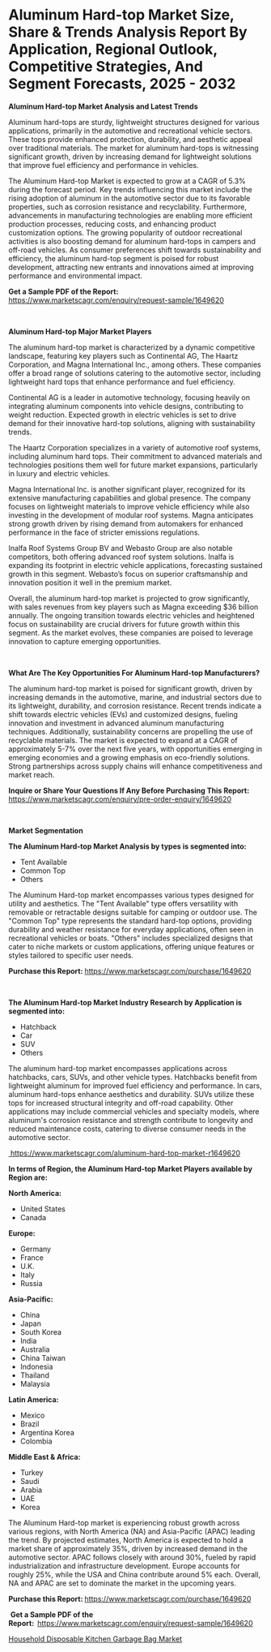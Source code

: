 <p><h1>Aluminum Hard-top Market Size, Share & Trends Analysis Report By Application, Regional Outlook, Competitive Strategies, And Segment Forecasts, 2025 - 2032</h1></p><p><strong>Aluminum Hard-top Market Analysis and Latest Trends</strong></p>
<p><p>Aluminum hard-tops are sturdy, lightweight structures designed for various applications, primarily in the automotive and recreational vehicle sectors. These tops provide enhanced protection, durability, and aesthetic appeal over traditional materials. The market for aluminum hard-tops is witnessing significant growth, driven by increasing demand for lightweight solutions that improve fuel efficiency and performance in vehicles. </p><p>The Aluminum Hard-top Market is expected to grow at a CAGR of 5.3% during the forecast period. Key trends influencing this market include the rising adoption of aluminum in the automotive sector due to its favorable properties, such as corrosion resistance and recyclability. Furthermore, advancements in manufacturing technologies are enabling more efficient production processes, reducing costs, and enhancing product customization options. The growing popularity of outdoor recreational activities is also boosting demand for aluminum hard-tops in campers and off-road vehicles. As consumer preferences shift towards sustainability and efficiency, the aluminum hard-top segment is poised for robust development, attracting new entrants and innovations aimed at improving performance and environmental impact.</p></p>
<p><strong>Get a Sample PDF of the Report:&nbsp;</strong> <a href="https://www.marketscagr.com/enquiry/request-sample/1649620?utm_campaign=3222&utm_medium=2&utm_source=Github&utm_content=ia&utm_term=26032025&utm_id=aluminum-hard-top">https://www.marketscagr.com/enquiry/request-sample/1649620</a></p>
<p>&nbsp;</p>
<p><strong>Aluminum Hard-top Major Market Players</strong></p>
<p><p>The aluminum hard-top market is characterized by a dynamic competitive landscape, featuring key players such as Continental AG, The Haartz Corporation, and Magna International Inc., among others. These companies offer a broad range of solutions catering to the automotive sector, including lightweight hard tops that enhance performance and fuel efficiency.</p><p>Continental AG is a leader in automotive technology, focusing heavily on integrating aluminum components into vehicle designs, contributing to weight reduction. Expected growth in electric vehicles is set to drive demand for their innovative hard-top solutions, aligning with sustainability trends.</p><p>The Haartz Corporation specializes in a variety of automotive roof systems, including aluminum hard tops. Their commitment to advanced materials and technologies positions them well for future market expansions, particularly in luxury and electric vehicles. </p><p>Magna International Inc. is another significant player, recognized for its extensive manufacturing capabilities and global presence. The company focuses on lightweight materials to improve vehicle efficiency while also investing in the development of modular roof systems. Magna anticipates strong growth driven by rising demand from automakers for enhanced performance in the face of stricter emissions regulations.</p><p>Inalfa Roof Systems Group BV and Webasto Group are also notable competitors, both offering advanced roof system solutions. Inalfa is expanding its footprint in electric vehicle applications, forecasting sustained growth in this segment. Webasto’s focus on superior craftsmanship and innovation position it well in the premium market.</p><p>Overall, the aluminum hard-top market is projected to grow significantly, with sales revenues from key players such as Magna exceeding $36 billion annually. The ongoing transition towards electric vehicles and heightened focus on sustainability are crucial drivers for future growth within this segment. As the market evolves, these companies are poised to leverage innovation to capture emerging opportunities.</p></p>
<p>&nbsp;</p>
<p><strong>What Are The Key Opportunities For Aluminum Hard-top Manufacturers?</strong></p>
<p><p>The aluminum hard-top market is poised for significant growth, driven by increasing demands in the automotive, marine, and industrial sectors due to its lightweight, durability, and corrosion resistance. Recent trends indicate a shift towards electric vehicles (EVs) and customized designs, fueling innovation and investment in advanced aluminum manufacturing techniques. Additionally, sustainability concerns are propelling the use of recyclable materials. The market is expected to expand at a CAGR of approximately 5-7% over the next five years, with opportunities emerging in emerging economies and a growing emphasis on eco-friendly solutions. Strong partnerships across supply chains will enhance competitiveness and market reach.</p></p>
<p><strong>Inquire or Share Your Questions If Any Before Purchasing This Report:</strong> <a href="https://www.marketscagr.com/enquiry/pre-order-enquiry/1649620?utm_campaign=3222&utm_medium=2&utm_source=Github&utm_content=ia&utm_term=26032025&utm_id=aluminum-hard-top">https://www.marketscagr.com/enquiry/pre-order-enquiry/1649620</a></p>
<p>&nbsp;</p>
<p><strong>Market Segmentation</strong></p>
<p><strong>The Aluminum Hard-top Market Analysis by types is segmented into:</strong></p>
<p><ul><li>Tent Available</li><li>Common Top</li><li>Others</li></ul></p>
<p><p>The Aluminum Hard-top market encompasses various types designed for utility and aesthetics. The "Tent Available" type offers versatility with removable or retractable designs suitable for camping or outdoor use. The "Common Top" type represents the standard hard-top options, providing durability and weather resistance for everyday applications, often seen in recreational vehicles or boats. "Others" includes specialized designs that cater to niche markets or custom applications, offering unique features or styles tailored to specific user needs.</p></p>
<p><strong>Purchase this Report:&nbsp;</strong><a href="https://www.marketscagr.com/purchase/1649620?utm_campaign=3222&utm_medium=2&utm_source=Github&utm_content=ia&utm_term=26032025&utm_id=aluminum-hard-top">https://www.marketscagr.com/purchase/1649620</a></p>
<p>&nbsp;</p>
<p><strong>The Aluminum Hard-top Market Industry Research by Application is segmented into:</strong></p>
<p><ul><li>Hatchback</li><li>Car</li><li>SUV</li><li>Others</li></ul></p>
<p><p>The aluminum hard-top market encompasses applications across hatchbacks, cars, SUVs, and other vehicle types. Hatchbacks benefit from lightweight aluminum for improved fuel efficiency and performance. In cars, aluminum hard-tops enhance aesthetics and durability. SUVs utilize these tops for increased structural integrity and off-road capability. Other applications may include commercial vehicles and specialty models, where aluminum's corrosion resistance and strength contribute to longevity and reduced maintenance costs, catering to diverse consumer needs in the automotive sector.</p></p>
<p><a href="https://www.marketscagr.com/aluminum-hard-top-market-r1649620?utm_campaign=3222&utm_medium=2&utm_source=Github&utm_content=ia&utm_term=26032025&utm_id=aluminum-hard-top">&nbsp;https://www.marketscagr.com/aluminum-hard-top-market-r1649620</a></p>
<p><strong>In terms of Region, the Aluminum Hard-top Market Players available by Region are:</strong></p>
<p>
    <p> <strong> North America: </strong>
        <ul>
            <li>United States</li>
            <li>Canada</li>
        </ul>
        </p> 
    <p> <strong> Europe: </strong>
        <ul>
            <li>Germany</li>
            <li>France</li>
            <li>U.K.</li>
            <li>Italy</li>
            <li>Russia</li>
        </ul>
        </p> 
    <p> <strong> Asia-Pacific: </strong>
        <ul>
            <li>China</li>
            <li>Japan</li>
            <li>South Korea</li>
            <li>India</li>
            <li>Australia</li>
            <li>China Taiwan</li>
            <li>Indonesia</li>
            <li>Thailand</li>
            <li>Malaysia</li>
        </ul>
        </p> 
    <p> <strong> Latin America: </strong>
        <ul>
            <li>Mexico</li>
            <li>Brazil</li>
            <li>Argentina Korea</li>
            <li>Colombia</li>
        </ul>
        </p> 
    <p> <strong> Middle East & Africa: </strong>
        <ul>
            <li>Turkey</li>
            <li>Saudi</li>
            <li>Arabia</li>
            <li>UAE</li>
            <li>Korea</li>
        </ul>
    </p>
    </p>
<p><p>The Aluminum Hard-top market is experiencing robust growth across various regions, with North America (NA) and Asia-Pacific (APAC) leading the trend. By projected estimates, North America is expected to hold a market share of approximately 35%, driven by increased demand in the automotive sector. APAC follows closely with around 30%, fueled by rapid industrialization and infrastructure development. Europe accounts for roughly 25%, while the USA and China contribute around 5% each. Overall, NA and APAC are set to dominate the market in the upcoming years.</p></p>
<p><strong>Purchase this Report: </strong><a href="https://www.marketscagr.com/purchase/1649620?utm_campaign=3222&utm_medium=2&utm_source=Github&utm_content=ia&utm_term=26032025&utm_id=aluminum-hard-top">https://www.marketscagr.com/purchase/1649620</a></p>
<p>&nbsp;<strong>Get a Sample PDF of the Report:&nbsp;&nbsp;</strong><a href="https://www.marketscagr.com/enquiry/request-sample/1649620?utm_campaign=3222&utm_medium=2&utm_source=Github&utm_content=ia&utm_term=26032025&utm_id=aluminum-hard-top">https://www.marketscagr.com/enquiry/request-sample/1649620</a></p>
<p><strong></strong></p>
<p><p><a href="https://github.com/ijffseandy/Market-Research-Report-List-1/blob/main/household-disposable-kitchen-garbage-bag-market.md?utm_campaign=3222&utm_medium=2&utm_source=Github&utm_content=ia&utm_term=26032025&utm_id=aluminum-hard-top">Household Disposable Kitchen Garbage Bag Market</a></p></p>